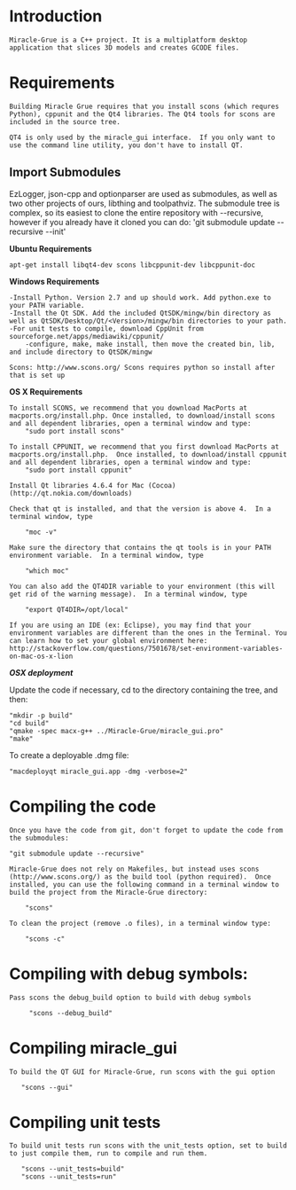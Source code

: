 # Introduction

	Miracle-Grue is a C++ project. It is a multiplatform desktop application that slices 3D models and creates GCODE files.

# Requirements

	Building Miracle Grue requires that you install scons (which requres Python), cppunit and the Qt4 libraries. The Qt4 tools for scons are included in the source tree.

	QT4 is only used by the miracle_gui interface.  If you only want to use the command line utility, you don't have to install QT.


## Import Submodules
 EzLogger, json-cpp and optionparser are used as submodules, as well as two other projects of ours, libthing and toolpathviz. The submodule tree is complex, so its easiest to clone the entire repository with --recursive, however if you already have it cloned you can do:
 'git submodule update --recursive --init'


**Ubuntu Requirements**

	apt-get install libqt4-dev scons libcppunit-dev libcppunit-doc
    
**Windows Requirements**

	-Install Python. Version 2.7 and up should work. Add python.exe to your PATH variable.
	-Install the Qt SDK. Add the included QtSDK/mingw/bin directory as well as QtSDK/Desktop/Qt/<Version>/mingw/bin directories to your path.
	-For unit tests to compile, download CppUnit from sourceforge.net/apps/mediawiki/cppunit/
		-configure, make, make install, then move the created bin, lib, and include directory to QtSDK/mingw
    
	Scons: http://www.scons.org/ Scons requires python so install after that is set up
    	 
	
**OS X Requirements**

	To install SCONS, we recommend that you download MacPorts at macports.org/install.php. Once installed, to download/install scons and all dependent libraries, open a terminal window and type:
		"sudo port install scons"

	To install CPPUNIT, we recommend that you first download MacPorts at macports.org/install.php.  Once installed, to download/install cppunit and all dependent libraries, open a terminal window and type:
		"sudo port install cppunit"	

	Install Qt libraries 4.6.4 for Mac (Cocoa) (http://qt.nokia.com/downloads)

	Check that qt is installed, and that the version is above 4.  In a terminal window, type 

		"moc -v"

	Make sure the directory that contains the qt tools is in your PATH environment variable.  In a terminal window, type 

		"which moc"

	You can also add the QT4DIR variable to your environment (this will get rid of the warning message).  In a terminal window, type

		"export QT4DIR=/opt/local"

	If you are using an IDE (ex: Eclipse), you may find that your environment variables are different than the ones in the Terminal. You can learn how to set your global environment here: http://stackoverflow.com/questions/7501678/set-environment-variables-on-mac-os-x-lion


***OSX deployment***

Update the code if necessary, cd to the directory containing  the tree, and then:

	"mkdir -p build"
	"cd build"
	"qmake -spec macx-g++ ../Miracle-Grue/miracle_gui.pro"
	"make"

To create a deployable .dmg file:

	"macdeployqt miracle_gui.app -dmg -verbose=2"


# Compiling the code
	
	Once you have the code from git, don't forget to update the code from the submodules:
	
	"git submodule update --recursive"

	Miracle-Grue does not rely on Makefiles, but instead uses scons (http://www.scons.org/) as the build tool (python required).  Once installed, you can use the following command in a terminal window to build the project from the Miracle-Grue directory:

		"scons"
    
	To clean the project (remove .o files), in a terminal window type:
	
		"scons -c"

# Compiling with debug symbols:

    Pass scons the debug_build option to build with debug symbols

		 "scons --debug_build"

# Compiling miracle_gui

    To build the QT GUI for Miracle-Grue, run scons with the gui option

	   "scons --gui"

# Compiling unit tests

    To build unit tests run scons with the unit_tests option, set to build to just compile them, run to compile and run them.

	   "scons --unit_tests=build"
	   "scons --unit_tests=run"



